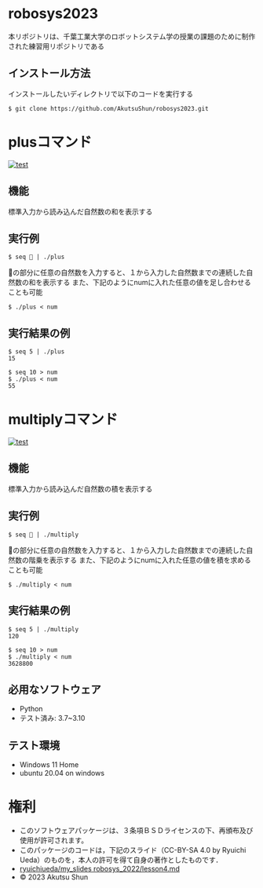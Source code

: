 # robosys2023
本リポジトリは、千葉工業大学のロボットシステム学の授業の課題のために制作された練習用リポジトリである

## インストール方法
インストールしたいディレクトリで以下のコードを実行する
```
$ git clone https://github.com/AkutsuShun/robosys2023.git
```


# plusコマンド
[![test](https://github.com/AkutsuShun/robosys2023/actions/workflows/test.yml/badge.svg)](https://github.com/AkutsuShun/robosys2023/actions/workflows/test.yml)


## 機能
標準入力から読み込んだ自然数の和を表示する

## 実行例
```
$ seq 🔲 | ./plus
``` 
🔲の部分に任意の自然数を入力すると、１から入力した自然数までの連続した自然数の和を表示する
また、下記のようにnumに入れた任意の値を足し合わせることも可能
```
$ ./plus < num
```
## 実行結果の例
```
$ seq 5 | ./plus
15
``` 

```
$ seq 10 > num
$ ./plus < num
55
```

# multiplyコマンド
[![test](https://github.com/AkutsuShun/robosys2023/actions/workflows/test.yml/badge.svg)](https://github.com/AkutsuShun/robosys2023/actions/workflows/test.yml)

## 機能
標準入力から読み込んだ自然数の積を表示する

## 実行例
```
$ seq 🔲 | ./multiply
``` 
🔲の部分に任意の自然数を入力すると、１から入力した自然数までの連続した自然数の階乗を表示する
また、下記のようにnumに入れた任意の値を積を求めることも可能
```
$ ./multiply < num
```

## 実行結果の例
```
$ seq 5 | ./multiply
120
``` 
```
$ seq 10 > num
$ ./multiply < num
3628800
```

## 必用なソフトウェア
* Python
* テスト済み: 3.7~3.10

## テスト環境
* Windows 11 Home
* ubuntu 20.04 on windows

# 権利
* このソフトウェアパッケージは、３条項ＢＳＤライセンスの下、再頒布及び使用が許可されます。
* このパッケージのコードは，下記のスライド（CC-BY-SA 4.0 by Ryuichi Ueda）のものを，本人の許可を得て自身の著作としたものです．
* [ryuichiueda/my_slides robosys_2022/lesson4.md](https://ryuichiueda.github.io/my_slides/robosys_2022/lesson4.html#/)
* © 2023 Akutsu Shun
